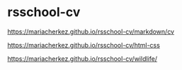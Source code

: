 # rsschool-cv

https://mariacherkez.github.io/rsschool-cv/markdown/cv

https://mariacherkez.github.io/rsschool-cv/html-css

https://mariacherkez.github.io/rsschool-cv/wildlife/
